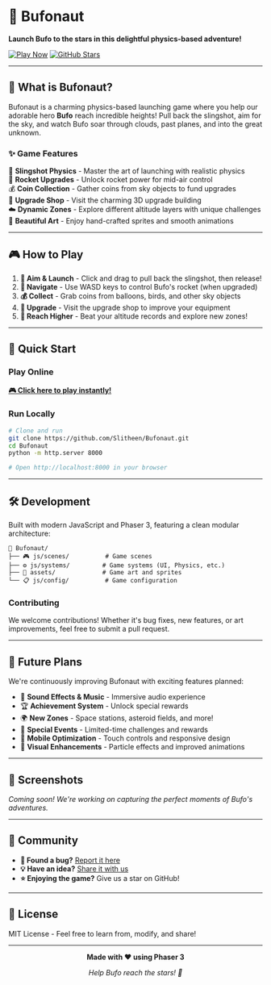 # 🚀 Bufonaut

**Launch Bufo to the stars in this delightful physics-based adventure!**

[![Play Now](https://img.shields.io/badge/🎮_Play_Now-4A90E2?style=for-the-badge)](https://slitheen.github.io/Bufonaut/)
[![GitHub Stars](https://img.shields.io/github/stars/Slitheen/Bufonaut?style=for-the-badge)](https://github.com/Slitheen/Bufonaut/stargazers)

---

## 🎯 What is Bufonaut?

Bufonaut is a charming physics-based launching game where you help our adorable hero **Bufo** reach incredible heights! Pull back the slingshot, aim for the sky, and watch Bufo soar through clouds, past planes, and into the great unknown.

### ✨ Game Features

🎯 **Slingshot Physics** - Master the art of launching with realistic physics  
🚀 **Rocket Upgrades** - Unlock rocket power for mid-air control  
💰 **Coin Collection** - Gather coins from sky objects to fund upgrades  
🌟 **Upgrade Shop** - Visit the charming 3D upgrade building  
☁️ **Dynamic Zones** - Explore different altitude layers with unique challenges  
🎨 **Beautiful Art** - Enjoy hand-crafted sprites and smooth animations  

---

## 🎮 How to Play

1. **🎯 Aim & Launch** - Click and drag to pull back the slingshot, then release!
2. **🚀 Navigate** - Use WASD keys to control Bufo's rocket (when upgraded)
3. **💰 Collect** - Grab coins from balloons, birds, and other sky objects
4. **🏪 Upgrade** - Visit the upgrade shop to improve your equipment
5. **🌟 Reach Higher** - Beat your altitude records and explore new zones!

---

## 🚀 Quick Start

### Play Online
**[🎮 Click here to play instantly!](https://slitheen.github.io/Bufonaut/)**

### Run Locally
```bash
# Clone and run
git clone https://github.com/Slitheen/Bufonaut.git
cd Bufonaut
python -m http.server 8000

# Open http://localhost:8000 in your browser
```

---

## 🛠️ Development

Built with modern JavaScript and Phaser 3, featuring a clean modular architecture:

```
📁 Bufonaut/
├── 🎮 js/scenes/          # Game scenes
├── ⚙️ js/systems/         # Game systems (UI, Physics, etc.)
├── 🎨 assets/             # Game art and sprites
└── 📋 js/config/          # Game configuration
```

### Contributing
We welcome contributions! Whether it's bug fixes, new features, or art improvements, feel free to submit a pull request.

---

## 🌟 Future Plans

We're continuously improving Bufonaut with exciting features planned:

- 🎵 **Sound Effects & Music** - Immersive audio experience
- 🏆 **Achievement System** - Unlock special rewards
- 🌍 **New Zones** - Space stations, asteroid fields, and more!
- 🎪 **Special Events** - Limited-time challenges and rewards
- 📱 **Mobile Optimization** - Touch controls and responsive design
- 🎨 **Visual Enhancements** - Particle effects and improved animations

---

## 📸 Screenshots

*Coming soon! We're working on capturing the perfect moments of Bufo's adventures.*

---

## 🤝 Community

- **🐛 Found a bug?** [Report it here](https://github.com/Slitheen/Bufonaut/issues)
- **💡 Have an idea?** [Share it with us](https://github.com/Slitheen/Bufonaut/discussions)
- **⭐ Enjoying the game?** Give us a star on GitHub!

---

## 📄 License

MIT License - Feel free to learn from, modify, and share!

---

<div align="center">

**Made with ❤️ using Phaser 3**

*Help Bufo reach the stars! 🌟*

</div>